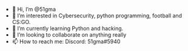 - 👋 Hi, I’m @51gma
- 👀 I’m interested in Cybersecurity, python programming, football and CS:GO.
- 🌱 I’m currently learning Python and hacking.
- 💞️ I’m looking to collaborate on anything really
- 📫 How to reach me: Discord: 51gma#5940
